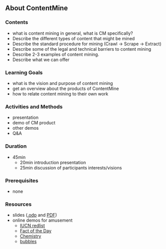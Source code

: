 ## About ContentMine

### Contents
* what is content mining in general, what is CM specifically?
* Describe the different types of content that might be mined
* Describe the standard procedure for mining (Crawl -> Scrape -> Extract)
* Describe some of the legal and technical barriers to content mining
* Describe 2-3 examples of content mining.
* Describe what we can offer

### Learning Goals

* what is the vision and purpose of content mining
* get an overview about the products of ContentMine
* how to relate content mining to their own work

### Activities and Methods

* presentation
* demo of CM product
* other demos
* Q&A

### Duration

* 45min
  * 20min introduction presentation
  * 25min discussion of participants interests/visions

### Prerequisites

* none

### Resources

* slides ([.odp](https://github.com/ContentMine/workshop-resources/blob/master/training-modules/A-About-ContentMine/about-contentmine.odp) and [PDF](https://github.com/ContentMine/workshop-resources/blob/master/training-modules/A-About-ContentMine/about-contentmine.pdf))
* online demos for amusement
  - [IUCN redlist](iucn/README.md)
  - [Fact of the Day](fotd/README.md)
  - [Chemistry](chemistry/README.md)
  - [bubbles](bubbles/README.md)
